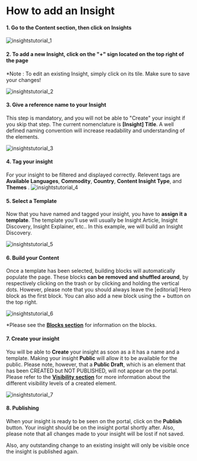 # How to add an Insight

#### 1. Go to the Content section, then click on Insights

![insightstutorial_1](/images/insightstutorial_1.png)

#### 2. To add a new Insight, click on the "+" sign located on the top right of the page
*Note : To edit an existing Insight, simply click on its tile. Make sure to save your changes!

![insightstutorial_2](/images/insightstutorial_2.png)

#### 3. Give a reference name to your Insight
This step is mandatory, and you will not be able to "Create" your insight if you skip that step. The current nomenclature is **[Insight] Title**. A well defined naming convention will increase readability and understanding of the elements.

![insightstutorial_3](/images/insightstutorial_3.png)

#### 4. Tag your insight
For your insight to be filtered and displayed correctly. Relevent tags are **Available Languages**, **Commodity**, **Country**, **Content Insight Type**, and **Themes** . 
![insightstutorial_4](/images/insightstutorial_4.png)

#### 5. Select a Template
Now that you have named and tagged your insight, you have to **assign it a template**.
The template you’ll use will usually be Insight Article, Insight Discovery, Insight Explainer, etc..
In this example, we will build an Insight Discovery.

![insightstutorial_5](/images/insightstutorial_5.png)

#### 6. Build your Content
Once a template has been selected, building blocks will automatically populate the page. 
These blocks **can be removed and shuffled around**, by respectively clicking on the trash or by clicking and holding the vertical dots. 
However, please note that you should always leave the [editorial] Hero block as the first block.
You can also add a new block using the + button on the top right. 

![insightstutorial_6](/images/insightstutorial_6.png)


*Please see the **[Blocks section](/docs/templates/blocks/index)** for information on the blocks.


#### 7. Create your insight
You will be able to **Create** your insight as soon as a it has a name and a template. Making your insight **Public** will allow it to be available for the public. Please note, however, that a **Public Draft**, which is an element that has been CREATED but NOT PUBLISHED, will not appear on the portal. Please refer to the **[Visibility section](/docs/visibility/index)** for more information about the different visibility levels of a created element.  

![insightstutorial_7](/images/insightstutorial_7.png)

#### 8. Publishing 
When your insight is ready to be seen on the portal, click on the **Publish** button. Your insight should be on the insight portal shortly after. Also, please note that all changes made to your insight will be lost if not saved. 

Also, any outstanding change to an existing insight will only be visible once the insight is published again.
